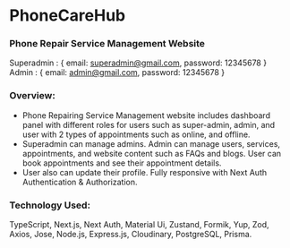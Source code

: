 # PhoneCareHub

### Phone Repair Service Management Website

Superadmin : { email: superadmin@gmail.com, password: 12345678 }
Admin : { email: admin@gmail.com, password: 12345678 }

### Overview:
- Phone Repairing Service Management website includes dashboard panel with different roles for users such as super-admin, admin, and user with 2 types of appointments such as online, and offline.
- Superadmin can manage admins. Admin can manage users, services, appointments, and website content such as FAQs and blogs. User can book appointments and see their appointment details.
- User also can update their profile. Fully responsive with Next Auth Authentication & Authorization.

### Technology Used: 
TypeScript, Next.js, Next Auth, Material Ui, Zustand, Formik, Yup, Zod, Axios, Jose, Node.js,
Express.js, Cloudinary, PostgreSQL, Prisma.
